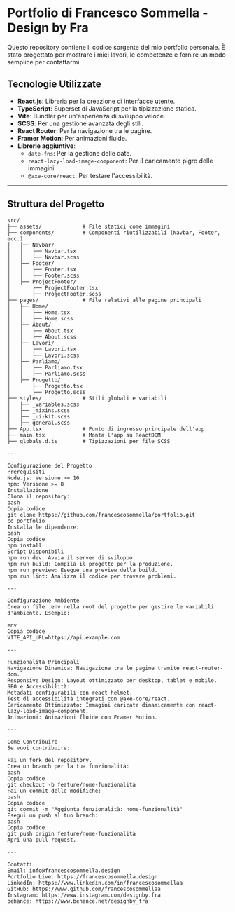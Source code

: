 # Portfolio di Francesco Sommella - Design by Fra

Questo repository contiene il codice sorgente del mio portfolio personale. È stato progettato per mostrare i miei lavori, le competenze e fornire un modo semplice per contattarmi.

## Tecnologie Utilizzate

- **React.js**: Libreria per la creazione di interfacce utente.
- **TypeScript**: Superset di JavaScript per la tipizzazione statica.
- **Vite**: Bundler per un'esperienza di sviluppo veloce.
- **SCSS**: Per una gestione avanzata degli stili.
- **React Router**: Per la navigazione tra le pagine.
- **Framer Motion**: Per animazioni fluide.
- **Librerie aggiuntive**:
  - `date-fns`: Per la gestione delle date.
  - `react-lazy-load-image-component`: Per il caricamento pigro delle immagini.
  - `@axe-core/react`: Per testare l'accessibilità.

---

## Struttura del Progetto

```plaintext
src/
├── assets/             # File statici come immagini
├── components/         # Componenti riutilizzabili (Navbar, Footer, ecc.)
│   ├── Navbar/
│   │   ├── Navbar.tsx
│   │   ├── Navbar.scss
│   ├── Footer/
│   │   ├── Footer.tsx
│   │   ├── Footer.scss
│   ├── ProjectFooter/
│       ├── ProjectFooter.tsx
│       ├── ProjectFooter.scss
├── pages/              # File relativi alle pagine principali
│   ├── Home/
│   │   ├── Home.tsx
│   │   ├── Home.scss
│   ├── About/
│   │   ├── About.tsx
│   │   ├── About.scss
│   ├── Lavori/
│   │   ├── Lavori.tsx
│   │   ├── Lavori.scss
│   ├── Parliamo/
│   │   ├── Parliamo.tsx
│   │   ├── Parliamo.scss
│   ├── Progetto/
│       ├── Progetto.tsx
│       ├── Progetto.scss
├── styles/             # Stili globali e variabili
│   ├── _variables.scss
│   ├── _mixins.scss
│   ├── _ui-kit.scss
│   ├── general.scss
├── App.tsx             # Punto di ingresso principale dell'app
├── main.tsx            # Monta l'app su ReactDOM
├── globals.d.ts        # Tipizzazioni per file SCSS

---

Configurazione del Progetto
Prerequisiti
Node.js: Versione >= 16
npm: Versione >= 8
Installazione
Clona il repository:
bash
Copia codice
git clone https://github.com/francescosommella/portfolio.git
cd portfolio
Installa le dipendenze:
bash
Copia codice
npm install
Script Disponibili
npm run dev: Avvia il server di sviluppo.
npm run build: Compila il progetto per la produzione.
npm run preview: Esegue una preview della build.
npm run lint: Analizza il codice per trovare problemi.

---

Configurazione Ambiente
Crea un file .env nella root del progetto per gestire le variabili d'ambiente. Esempio:

env
Copia codice
VITE_API_URL=https://api.example.com

---

Funzionalità Principali
Navigazione Dinamica: Navigazione tra le pagine tramite react-router-dom.
Responsive Design: Layout ottimizzato per desktop, tablet e mobile.
SEO e Accessibilità:
Metadati configurabili con react-helmet.
Test di accessibilità integrati con @axe-core/react.
Caricamento Ottimizzato: Immagini caricate dinamicamente con react-lazy-load-image-component.
Animazioni: Animazioni fluide con Framer Motion.

---

Come Contribuire
Se vuoi contribuire:

Fai un fork del repository.
Crea un branch per la tua funzionalità:
bash
Copia codice
git checkout -b feature/nome-funzionalità
Fai un commit delle modifiche:
bash
Copia codice
git commit -m "Aggiunta funzionalità: nome-funzionalità"
Esegui un push al tuo branch:
bash
Copia codice
git push origin feature/nome-funzionalità
Apri una pull request.

---

Contatti
Email: info@francescosommella.design
Portfolio Live: https://francescosommella.design
LinkedIn: https://www.linkedin.com/in/francescosommellaa
GitHub: https://www.github.com/francescosommellaa
Instagram: https://www.instagram.com/designby.fra
behance: https://www.behance.net/designby_fra
```

